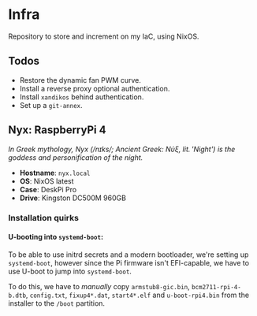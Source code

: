 # Infra

Repository to store and increment on my IaC, using NixOS.

## Todos

- Restore the dynamic fan PWM curve.
- Install a reverse proxy optional authentication.
- Install `xandikos` behind authentication.
- Set up a `git-annex`.

## Nyx: RaspberryPi 4

_In Greek mythology, Nyx (/nɪks/; Ancient Greek: Νύξ, lit. 'Night') is the goddess and personification of the night._

- **Hostname**: `nyx.local`
- **OS**: NixOS latest
- **Case**: DeskPi Pro
- **Drive**: Kingston DC500M 960GB

### Installation quirks

#### U-booting into `systemd-boot`:

To be able to use initrd secrets and a modern bootloader, we're setting up `systemd-boot`,
however since the Pi firmware isn't EFI-capable, we have to use U-boot to jump into `systemd-boot`.

To do this, we have to _manually_ copy `armstub8-gic.bin`, `bcm2711-rpi-4-b.dtb`, `config.txt`,
`fixup4*.dat`, `start4*.elf` and `u-boot-rpi4.bin` from the installer to the `/boot` partition.
